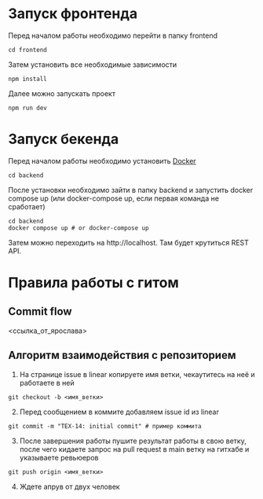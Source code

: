 # Запуск фронтенда
Перед началом работы необходимо перейти в папку frontend
```
cd frontend
```
Затем установить все необходимые зависимости
```
npm install
```
Далее можно запускать проект
```
npm run dev
```
# Запуск бекенда
Перед началом работы необходимо установить [Docker]("https://www.docker.com/products/docker-desktop/")
```
cd backend
```
После установки необходимо зайти в папку backend и запустить docker compose up (или docker-compose up, если первая команда не сработает)
```
cd backend
docker compose up # or docker-compose up
```
Затем можно переходить на http://localhost. Там будет крутиться REST API.

# Правила работы с гитом
## Commit flow
<ссылка_от_ярослава>
## Алгоритм взаимодействия с репозиторием
1. На странице issue в linear копируете имя ветки, чекаутитесь на неё и работаете в ней
```
git checkout -b <имя_ветки>
```
2. Перед сообщением в коммите добавляем issue id из linear
```
git commit -m "TEX-14: initial commit" # пример коммита
```
3. После завершения работы пушите результат работы в свою ветку, после чего кидаете запрос на pull request в main ветку на гитхабе и указываете ревьюеров 
```
git push origin <имя_ветки>
```
4. Ждете апрув от двух человек